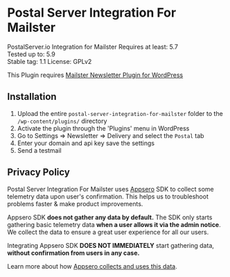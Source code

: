# Postal Server Integration For Mailster

PostalServer.io Integration for Mailster
Requires at least: 5.7  
Tested up to: 5.9  
Stable tag: 1.1
License: GPLv2

This Plugin requires [Mailster Newsletter Plugin for WordPress](https://mailster.co/?utm_campaign=wporg&utm_source=postal+integration+for+mailster&utm_medium=readme)

## Installation

1. Upload the entire `postal-server-integration-for-mailster` folder to the `/wp-content/plugins/` directory
2. Activate the plugin through the 'Plugins' menu in WordPress
3. Go to Settings => Newsletter => Delivery and select the `Postal` tab
4. Enter your domain and api key save the settings
5. Send a testmail

## Privacy Policy

Postal Server Integration For Mailster uses [Appsero](https://appsero.com) SDK to collect some telemetry data upon user's confirmation. This helps us to troubleshoot problems faster & make product improvements.

Appsero SDK **does not gather any data by default.** The SDK only starts gathering basic telemetry data **when a user allows it via the admin notice**. We collect the data to ensure a great user experience for all our users.

Integrating Appsero SDK **DOES NOT IMMEDIATELY** start gathering data, **without confirmation from users in any case.**

Learn more about how [Appsero collects and uses this data](https://appsero.com/privacy-policy/).

